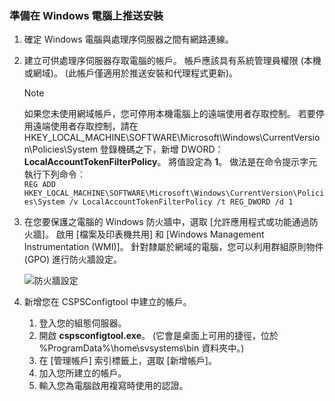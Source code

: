### <a name="prepare-for-a-push-installation-on-a-windows-computer"></a>準備在 Windows 電腦上推送安裝

1. 確定 Windows 電腦與處理序伺服器之間有網路連線。
2. 建立可供處理序伺服器存取電腦的帳戶。 帳戶應該具有系統管理員權限 (本機或網域)。 (此帳戶僅適用於推送安裝和代理程式更新)。

   > [!NOTE]
   > 如果您未使用網域帳戶，您可停用本機電腦上的遠端使用者存取控制。 若要停用遠端使用者存取控制，請在 HKEY_LOCAL_MACHINE\SOFTWARE\Microsoft\Windows\CurrentVersion\Policies\System 登錄機碼之下，新增 DWORD：**LocalAccountTokenFilterPolicy**。 將值設定為 **1**。 做法是在命令提示字元執行下列命令︰  
   `REG ADD HKEY_LOCAL_MACHINE\SOFTWARE\Microsoft\Windows\CurrentVersion\Policies\System /v LocalAccountTokenFilterPolicy /t REG_DWORD /d 1`
   >
   >
2. 在您要保護之電腦的 Windows 防火牆中，選取 [允許應用程式或功能通過防火牆]。 啟用 [檔案及印表機共用] 和 [Windows Management Instrumentation (WMI)]。 針對隸屬於網域的電腦，您可以利用群組原則物件 (GPO) 進行防火牆設定。

   ![防火牆設定](./media/site-recovery-prepare-push-install-mob-svc-win/mobility1.png)

3. 新增您在 CSPSConfigtool 中建立的帳戶。
    1.  登入您的組態伺服器。
    2.  開啟 **cspsconfigtool.exe**。 (它會是桌面上可用的捷徑，位於 %ProgramData%\home\svsystems\bin 資料夾中。)
    3.  在 [管理帳戶] 索引標籤上，選取 [新增帳戶]。
    4.  加入您所建立的帳戶。
    5.  輸入您為電腦啟用複寫時使用的認證。
